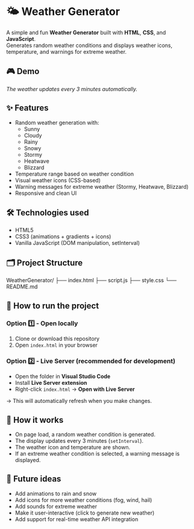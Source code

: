 # 🌤️ Weather Generator

A simple and fun **Weather Generator** built with **HTML**, **CSS**, and **JavaScript**.  
Generates random weather conditions and displays weather icons, temperature, and warnings for extreme weather.

## 🎮 Demo

*The weather updates every 3 minutes automatically.*

## ✨ Features

- Random weather generation with:
  - Sunny
  - Cloudy
  - Rainy
  - Snowy
  - Stormy
  - Heatwave
  - Blizzard
- Temperature range based on weather condition
- Visual weather icons (CSS-based)
- Warning messages for extreme weather (Stormy, Heatwave, Blizzard)
- Responsive and clean UI

## 🛠️ Technologies used

- HTML5
- CSS3 (animations + gradients + icons)
- Vanilla JavaScript (DOM manipulation, setInterval)

## 🗂️ Project Structure
WeatherGenerator/
├── index.html
├── script.js
├── style.css
└── README.md

## 🚀 How to run the project

### Option 1️⃣ - Open locally

1. Clone or download this repository
2. Open `index.html` in your browser

### Option 2️⃣ - Live Server (recommended for development)

- Open the folder in **Visual Studio Code**
- Install **Live Server extension**
- Right-click `index.html` → **Open with Live Server**

→ This will automatically refresh when you make changes.

## 📝 How it works

- On page load, a random weather condition is generated.
- The display updates every 3 minutes (`setInterval`).
- The weather icon and temperature are shown.
- If an extreme weather condition is selected, a warning message is displayed.

## 🚧 Future ideas

- Add animations to rain and snow
- Add icons for more weather conditions (fog, wind, hail)
- Add sounds for extreme weather
- Make it user-interactive (click to generate new weather)
- Add support for real-time weather API integration

